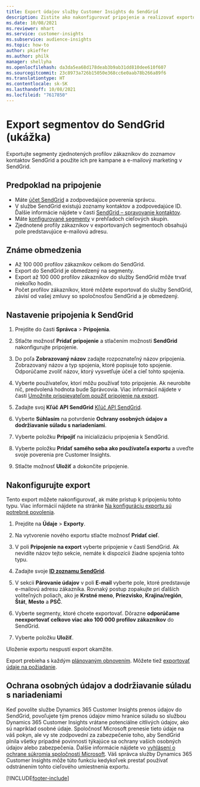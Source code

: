 ```yaml
---
title: Export údajov služby Customer Insights do SendGrid
description: Zistite ako nakonfigurovať pripojenie a realizovať exportovanie do SendGrid.
ms.date: 10/08/2021
ms.reviewer: mhart
ms.service: customer-insights
ms.subservice: audience-insights
ms.topic: how-to
author: pkieffer
ms.author: philk
manager: shellyha
ms.openlocfilehash: da3da5ea68d178deab3b9ab31dd810dee610f607
ms.sourcegitcommit: 23c8973a726b15050e368cc6e0aab78b266a89f6
ms.translationtype: HT
ms.contentlocale: sk-SK
ms.lasthandoff: 10/08/2021
ms.locfileid: "7617850"
---
```

# <a name="export-segments-to-sendgrid-preview"></a>Export segmentov do SendGrid (ukážka)

Exportujte segmenty zjednotených profilov zákazníkov do zoznamov kontaktov SendGrid a použite ich pre kampane a e-mailový marketing v SendGrid. 

## <a name="prerequisites-for-a-connection"></a>Predpoklad na pripojenie

-   Máte [účet SendGrid](https://sendgrid.com/) a zodpovedajúce poverenia správcu.
-   V službe SendGrid existujú zoznamy kontaktov a zodpovedajúce ID. Ďalšie informácie nájdete v časti [SendGrid – spravovanie kontaktov](https://sendgrid.com/docs/ui/managing-contacts/create-and-manage-contacts/#manage-contacts).
-   Máte [konfigurované segmenty](segments.md) v prehľadoch cieľových skupín.
-   Zjednotené profily zákazníkov v exportovaných segmentoch obsahujú pole predstavujúce e-mailovú adresu.

## <a name="known-limitations"></a>Známe obmedzenia

- Až 100 000 profilov zákazníkov celkom do SendGrid.
- Export do SendGrid je obmedzený na segmenty.
- Export až 100 000 profilov zákazníkov do služby SendGrid môže trvať niekoľko hodín. 
- Počet profilov zákazníkov, ktoré môžete exportovať do služby SendGrid, závisí od vašej zmluvy so spoločnosťou SendGrid a je obmedzený.

## <a name="set-up-connection-to-sendgrid"></a>Nastavenie pripojenia k SendGrid

1. Prejdite do časti **Správca** > **Pripojenia**.

1. Stlačte možnosť **Pridať pripojenie** a stlačením možnosti **SendGrid** nakonfigurujte pripojenie.

1. Do poľa **Zobrazovaný názov** zadajte rozpoznateľný názov pripojenia. Zobrazovaný názov a typ spojenia, ktoré popisuje toto spojenie. Odporúčame zvoliť názov, ktorý vysvetľuje účel a cieľ tohto spojenia.

1. Vyberte používateľov, ktorí môžu používať toto pripojenie. Ak neurobíte nič, predvolená hodnota bude Správcovia. Viac informácií nájdete v časti [Umožnite prispievateľom použiť pripojenie na export](connections.md#allow-contributors-to-use-a-connection-for-exports).

1. Zadajte svoj **Kľúč API SendGrid** [Kľúč API SendGrid](https://sendgrid.com/docs/ui/account-and-settings/api-keys/).

1. Vyberte **Súhlasím** na potvrdenie **Ochrany osobných údajov a dodržiavanie súladu s nariadeniami**.

1. Vyberte položku **Pripojiť** na inicializáciu pripojenia k SendGrid.

1. Vyberte položku **Pridať samého seba ako používateľa exportu** a uveďte svoje poverenia pre Customer Insights.

1. Stlačte možnosť **Uložiť** a dokončite pripojenie.

## <a name="configure-an-export"></a>Nakonfigurujte export

Tento export môžete nakonfigurovať, ak máte prístup k pripojeniu tohto typu. Viac informácií nájdete na stránke [Na konfiguráciu exportu sú potrebné povolenia](export-destinations.md#set-up-a-new-export).

1. Prejdite na **Údaje** > **Exporty**.

1. Na vytvorenie nového exportu stlačte možnosť **Pridať cieľ**.

1. V poli **Pripojenie na export** vyberte pripojenie v časti SendGrid. Ak nevidíte názov tejto sekcie, nemáte k dispozícii žiadne spojenia tohto typu.

1. Zadajte svoje **[ID zoznamu SendGrid](https://sendgrid.com/docs/ui/managing-contacts/create-and-manage-contacts/#manage-contacts)**.

1. V sekcii **Párovanie údajov** v poli **E-mail** vyberte pole, ktoré predstavuje e-mailovú adresu zákazníka. Rovnaký postup zopakujte pri ďalších voliteľných poliach, ako je **Krstné meno**, **Priezvisko**, **Krajina/región**, **Štát**, **Mesto** a **PSČ**.

1. Vyberte segmenty, ktoré chcete exportovať. Dôrazne **odporúčame neexportovať celkovo viac ako 100 000 profilov zákazníkov** do SendGrid. 

1. Vyberte položku **Uložiť**.

Uloženie exportu nespustí export okamžite.

Export prebieha s každým [plánovaným obnovením](system.md#schedule-tab). Môžete tiež [exportovať údaje na požiadanie](export-destinations.md#run-exports-on-demand). 

## <a name="data-privacy-and-compliance"></a>Ochrana osobných údajov a dodržiavanie súladu s nariadeniami

Keď povolíte službe Dynamics 365 Customer Insights prenos údajov do SendGrid, povoľujete tým prenos údajov mimo hranice súladu so službou Dynamics 365 Customer Insights vrátane potenciálne citlivých údajov, ako sú napríklad osobné údaje. Spoločnosť Microsoft prenesie tieto údaje na váš pokyn, ale vy ste zodpovední za zabezpečenie toho, aby SendGrid plnila všetky prípadné povinnosti týkajúce sa ochrany vašich osobných údajov alebo zabezpečenia. Ďalšie informácie nájdete vo [vyhlásení o ochrane súkromia spoločnosti Microsoft](https://go.microsoft.com/fwlink/?linkid=396732).
Váš správca služby Dynamics 365 Customer Insights môže túto funkciu kedykoľvek prestať používať odstránením tohto cieľového umiestnenia exportu.


[!INCLUDE[footer-include](../includes/footer-banner.md)]
